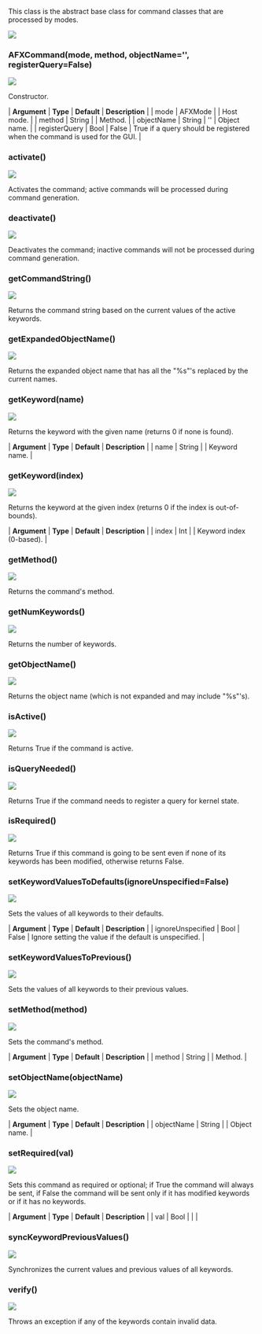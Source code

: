 This class is the abstract base class for command classes that are processed by modes.

![](https://help.3ds.com/2023/English/DSSIMULIA_Established/SIMACAERefImages/gui-afxcommand.png)

### AFXCommand(mode, method, objectName='', registerQuery=False)  
![](https://help.3ds.com/2023/English/DSSIMULIA_Established/IconsReference/butix_top_wline.png)

Constructor.

| **Argument** | **Type** | **Default** | **Description** |
| mode | AFXMode |   | Host mode. |
| method | String |   | Method. |
| objectName | String | '' | Object name. |
| registerQuery | Bool | False | True if a query should be registered when the command is used for the GUI. |

### activate()  
![](https://help.3ds.com/2023/English/DSSIMULIA_Established/IconsReference/butix_top_wline.png)

Activates the command; active commands will be processed during command generation.

### deactivate()  
![](https://help.3ds.com/2023/English/DSSIMULIA_Established/IconsReference/butix_top_wline.png)

Deactivates the command; inactive commands will not be processed during command generation.

### getCommandString()  
![](https://help.3ds.com/2023/English/DSSIMULIA_Established/IconsReference/butix_top_wline.png)

Returns the command string based on the current values of the active keywords.

### getExpandedObjectName()  
![](https://help.3ds.com/2023/English/DSSIMULIA_Established/IconsReference/butix_top_wline.png)

Returns the expanded object name that has all the "%s"'s replaced by the current names.

### getKeyword(name)  
![](https://help.3ds.com/2023/English/DSSIMULIA_Established/IconsReference/butix_top_wline.png)

Returns the keyword with the given name (returns 0 if none is found).

| **Argument** | **Type** | **Default** | **Description** |
| name | String |   | Keyword name. |

### getKeyword(index)  
![](https://help.3ds.com/2023/English/DSSIMULIA_Established/IconsReference/butix_top_wline.png)

Returns the keyword at the given index (returns 0 if the index is out-of-bounds).

| **Argument** | **Type** | **Default** | **Description** |
| index | Int |   | Keyword index (0-based). |

### getMethod()  
![](https://help.3ds.com/2023/English/DSSIMULIA_Established/IconsReference/butix_top_wline.png)

Returns the command's method.

### getNumKeywords()  
![](https://help.3ds.com/2023/English/DSSIMULIA_Established/IconsReference/butix_top_wline.png)

Returns the number of keywords.

### getObjectName()  
![](https://help.3ds.com/2023/English/DSSIMULIA_Established/IconsReference/butix_top_wline.png)

Returns the object name (which is not expanded and may include "%s"'s).

### isActive()  
![](https://help.3ds.com/2023/English/DSSIMULIA_Established/IconsReference/butix_top_wline.png)

Returns True if the command is active.

### isQueryNeeded()  
![](https://help.3ds.com/2023/English/DSSIMULIA_Established/IconsReference/butix_top_wline.png)

Returns True if the command needs to register a query for kernel state.

### isRequired()  
![](https://help.3ds.com/2023/English/DSSIMULIA_Established/IconsReference/butix_top_wline.png)

Returns True if this command is going to be sent even if none of its keywords has been modified, otherwise returns False.

### setKeywordValuesToDefaults(ignoreUnspecified=False)  
![](https://help.3ds.com/2023/English/DSSIMULIA_Established/IconsReference/butix_top_wline.png)

Sets the values of all keywords to their defaults.

| **Argument** | **Type** | **Default** | **Description** |
| ignoreUnspecified | Bool | False | Ignore setting the value if the default is unspecified. |

### setKeywordValuesToPrevious()  
![](https://help.3ds.com/2023/English/DSSIMULIA_Established/IconsReference/butix_top_wline.png)

Sets the values of all keywords to their previous values.

### setMethod(method)  
![](https://help.3ds.com/2023/English/DSSIMULIA_Established/IconsReference/butix_top_wline.png)

Sets the command's method.

| **Argument** | **Type** | **Default** | **Description** |
| method | String |   | Method. |

### setObjectName(objectName)  
![](https://help.3ds.com/2023/English/DSSIMULIA_Established/IconsReference/butix_top_wline.png)

Sets the object name.

| **Argument** | **Type** | **Default** | **Description** |
| objectName | String |   | Object name. |

### setRequired(val)  
![](https://help.3ds.com/2023/English/DSSIMULIA_Established/IconsReference/butix_top_wline.png)

Sets this command as required or optional; if True the command will always be sent, if False the command will be sent only if it has modified keywords or if it has no keywords.

| **Argument** | **Type** | **Default** | **Description** |
| val | Bool |   |   |

### syncKeywordPreviousValues()  
![](https://help.3ds.com/2023/English/DSSIMULIA_Established/IconsReference/butix_top_wline.png)

Synchronizes the current values and previous values of all keywords.

### verify()  
![](https://help.3ds.com/2023/English/DSSIMULIA_Established/IconsReference/butix_top_wline.png)

Throws an exception if any of the keywords contain invalid data.